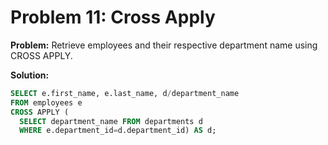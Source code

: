 # Problem 11: Cross Apply

**Problem:** Retrieve employees and their respective department name using CROSS APPLY.

**Solution:**
```sql
SELECT e.first_name, e.last_name, d/department_name
FROM employees e
CROSS APPLY (
  SELECT department_name FROM departments d
  WHERE e.department_id=d.department_id) AS d;
